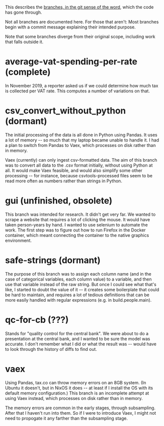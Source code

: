 This describes the
[branches, in the git sense of the word](https://git-scm.com/docs/git-branch),
which the code has gone through.

Not all branches are documented here. For those that aren't:
Most branches begin with a commit message explaining their intended purpose.

Note that some branches diverge from their original scope,
including work that falls outside it.

# average-vat-spending-per-rate (complete)

In November 2019,
a reporter asked us if we could determine how much tax is collected per VAT rate.
This computes a number of variations on that.

# csv_convert_without_python (dormant)

The initial processing of the data is all done in Python using Pandas.
It uses a lot of memory -- so much that my laptop became unable to handle it.
I had a plan to switch from Pandas to Vaex,
which processes on disk rather than in memory.

Vaex (currently) can only ingest csv-formatted data.
The aim of this branch was to convert all data to the .csv format initially,
without using Python at all. It would make Vaex feasible,
and would also simplify some other processing -- for instance,
because csvtools-processed files seem to be read more often as numbers rather than strings in Python.

# gui (unfinished, obsolete)

This branch was intended for research.
It didn't get very far.
We wanted to scrape a website that requires a lot of clicking the mouse.
It would have taken person-years by hand.
I wanted to use selenium to automate the work.
The first step was to figure out how to run Firefox in the Docker container,
which meant connecting the container to the native graphics environment.

# safe-strings (dormant)

The purpose of this branch was to assign each column name
(and in the case of categorical variables, each column value)
to a variable, and then use that variable instead of the raw string.
But once I could see what that's like, I started to doubt the value of it
-- it creates some boilerplate that could be hard to maintain,
and requires a lot of tedious definitions that can be more easily handled with regular expressions
(e.g. in build.people.main).

# qc-for-cb (???)

Stands for "quality control for the central bank".
We were about to do a presentation at the central bank,
and I wanted to be sure the model was accurate.
I don't remember what I did or what the result was --
would have to look through the history of diffs to find out.

# vaex

Using Pandas, tax.co can throw memory errors on an 8GB system.
(In Ubuntu it doesn't, but in NixOS it does --
at least if I install the OS with its default memory configuration.)
This branch is an incomplete attempt at using Vaex instead,
which processes on disk rather than in memory.

The memory errors are common in the early stages, through subsampling.
After that I haven't run into them. So if I were to introduce Vaex,
I might not need to propogate it any farther than the subsampling stage.
